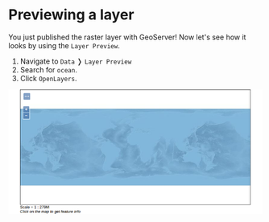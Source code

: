 # Previewing a layer

You just published the raster layer with GeoServer! Now let's see how it looks
by using the `Layer Preview`.

1. Navigate to `Data` &#10093; `Layer Preview`
2. Search for `ocean`.
3. Click `OpenLayers`.

![The bathymetry layer.](../../../assets/preview_raster_layer.png)
